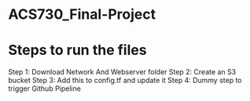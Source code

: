 # ACS730_Final-Project
# Steps to run the files

Step 1: Download Network And Webserver folder
Step 2: Create an S3 bucket
Step 3: Add this to config.tf and update it
Step 4: Dummy step to trigger Github Pipeline
